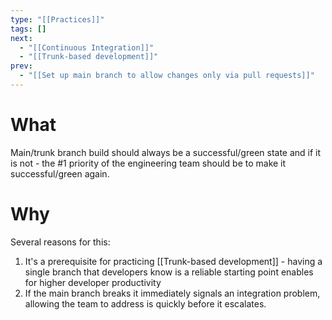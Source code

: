```yaml
---
type: "[[Practices]]"
tags: []
next:
  - "[[Continuous Integration]]"
  - "[[Trunk-based development]]"
prev:
  - "[[Set up main branch to allow changes only via pull requests]]"
---
```

# What
Main/trunk branch build should always be a successful/green state and if it is not - the #1 priority of the engineering team should be to make it successful/green again.
# Why
Several reasons for this:
1. It's a prerequisite for practicing [[Trunk-based development]] - having a single branch that developers know is a reliable starting point enables for higher developer productivity
2. If the main branch breaks it immediately signals an integration problem, allowing the team to address is quickly before it escalates.
